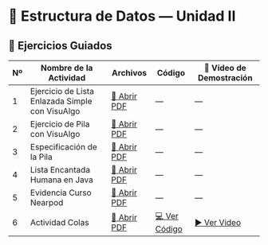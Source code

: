 # 📘 Estructura de Datos — Unidad II

## 🧠 Ejercicios Guiados

| Nº | Nombre de la Actividad | Archivos | Código | 🎥 Video de Demostración |
|----|--------------------------|-----------|---------|---------------------------|
| 1 | Ejercicio de Lista Enlazada Simple con VisuAlgo | [📄 Abrir PDF](./listencantada.pdf) | — | — |
| 2 | Ejercicio de Pila con VisuAlgo | [📄 Abrir PDF](./pilas.pdf) | — | — |
| 3 | Especificación de la Pila | [📄 Abrir PDF](./especificacion%20de%20pila.pdf) | — | — |
| 4 | Lista Encantada Humana en Java | [📄 Abrir PDF](./listaencantantada.pdf) | — | — |
| 5 | Evidencia Curso Nearpod | [📄 Abrir PDF](./nearpod.pdf) | — | — |
| 6 | Actividad Colas | [📄 Abrir PDF](./colasEstructuradedatos.pdf) | [💻 Ver Código](./CodigoCola.java/) | [▶️ Ver Video](./videoCola.mp4) |

